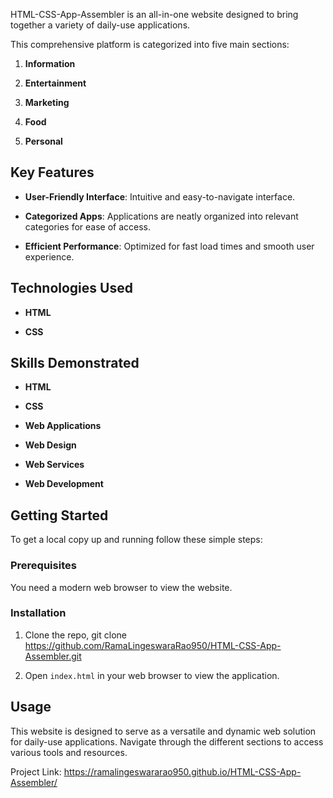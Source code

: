 HTML-CSS-App-Assembler is an all-in-one website designed to bring together a variety of daily-use applications.

This comprehensive platform is categorized into five main sections:

1. **Information**
   
2. **Entertainment**
  
3. **Marketing**
   
4. **Food**
   
5. **Personal**

## Key Features

- **User-Friendly Interface**: Intuitive and easy-to-navigate interface.
  
- **Categorized Apps**: Applications are neatly organized into relevant categories for ease of access.
  
- **Efficient Performance**: Optimized for fast load times and smooth user experience.

## Technologies Used

- **HTML**
  
- **CSS**

## Skills Demonstrated

- **HTML**
  
- **CSS**
  
- **Web Applications**
  
- **Web Design**
  
- **Web Services**
  
- **Web Development**

## Getting Started

To get a local copy up and running follow these simple steps:

### Prerequisites

You need a modern web browser to view the website.

### Installation

1. Clone the repo,
   git clone https://github.com/RamaLingeswaraRao950/HTML-CSS-App-Assembler.git
   
2. Open `index.html` in your web browser to view the application.

## Usage

This website is designed to serve as a versatile and dynamic web solution for daily-use applications. Navigate through the different sections to access various tools and resources.

Project Link: https://ramalingeswararao950.github.io/HTML-CSS-App-Assembler/
